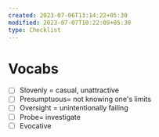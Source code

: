 ```yaml
---
created: 2023-07-06T13:14:22+05:30
modified: 2023-07-07T10:22:09+05:30
type: Checklist
---
```


# Vocabs

- [ ] Slovenly = casual, unattractive
- [ ] Presumptuous= not knowing one's limits
- [ ] Oversight = unintentionally failing
- [ ] Probe= investigate
- [ ] Evocative 
